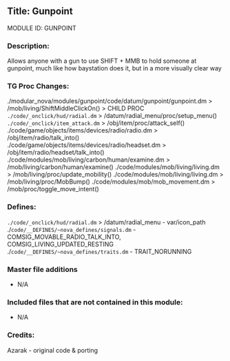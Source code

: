 ## Title: Gunpoint

MODULE ID: GUNPOINT

### Description:

Allows anyone with a gun to use SHIFT + MMB to hold someone at gunpoint, much like how baystation does it, but in a more visually clear way

### TG Proc Changes:

./modular_nova/modules/gunpoint/code/datum/gunpoint/gunpoint.dm > /mob/living/ShiftMiddleClickOn() > CHILD PROC
`./code/_onclick/hud/radial.dm` > /datum/radial_menu/proc/setup_menu()
`./code/_onclick/item_attack.dm` > /obj/item/proc/attack_self()
./code/game/objects/items/devices/radio/radio.dm > /obj/item/radio/talk_into()
./code/game/objects/items/devices/radio/headset.dm > /obj/item/radio/headset/talk_into()
./code/modules/mob/living/carbon/human/examine.dm > /mob/living/carbon/human/examine()
./code/modules/mob/living/living.dm > /mob/living/proc/update_mobility()
./code/modules/mob/living/living.dm > /mob/living/proc/MobBump()
./code/modules/mob/mob_movement.dm > /mob/proc/toggle_move_intent()

### Defines:

`./code/_onclick/hud/radial.dm` > /datum/radial_menu - var/icon_path
./`code/__DEFINES/~nova_defines/signals.dm` - COMSIG_MOVABLE_RADIO_TALK_INTO, COMSIG_LIVING_UPDATED_RESTING
./`code/__DEFINES/~nova_defines/traits.dm` - TRAIT_NORUNNING

### Master file additions

- N/A

### Included files that are not contained in this module:

- N/A

### Credits:

Azarak - original code & porting
